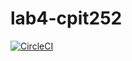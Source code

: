 # lab4-cpit252

[![CircleCI](https://dl.circleci.com/status-badge/img/gh/Nawaf9529/lab4-cpit252/tree/circleci-project-setup.svg?style=svg)](https://dl.circleci.com/status-badge/redirect/gh/Nawaf9529/lab4-cpit252/tree/circleci-project-setup)
